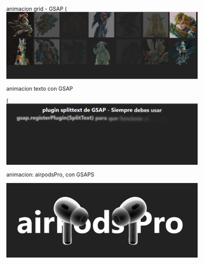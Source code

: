 animacion grid - GSAP
 (![image alt](https://github.com/ihunivers/gsap/blob/88d5c731bee854f06e483feab7fb02ed37634400/grillagsap.png)

animacion texto con GSAP

(![image alt](https://github.com/ihunivers/gsap/blob/babe620445b15efd9462eef547bf858b934aa2c4/textGsap.png)


animacion: airpodsPro, con GSAPS

![image alt](https://github.com/ihunivers/gsap/blob/99e71306c0704baa11069a268944260abd3c05a4/airpodsPro.png)
